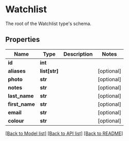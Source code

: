 # Watchlist

The root of the Watchlist type's schema.
## Properties
Name | Type | Description | Notes
------------ | ------------- | ------------- | -------------
**id** | **int** |  | 
**aliases** | **list[str]** |  | [optional] 
**photo** | **str** |  | [optional] 
**notes** | **str** |  | [optional] 
**last_name** | **str** |  | [optional] 
**first_name** | **str** |  | [optional] 
**email** | **str** |  | [optional] 
**colour** | **str** |  | [optional] 

[[Back to Model list]](../README.md#documentation-for-models) [[Back to API list]](../README.md#documentation-for-api-endpoints) [[Back to README]](../README.md)


